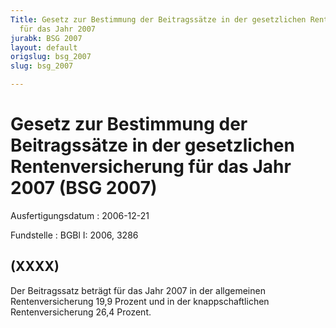 ```yaml
---
Title: Gesetz zur Bestimmung der Beitragssätze in der gesetzlichen Rentenversicherung
  für das Jahr 2007
jurabk: BSG 2007
layout: default
origslug: bsg_2007
slug: bsg_2007

---
```


# Gesetz zur Bestimmung der Beitragssätze in der gesetzlichen Rentenversicherung für das Jahr 2007 (BSG 2007)

Ausfertigungsdatum
:   2006-12-21

Fundstelle
:   BGBl I: 2006, 3286

## (XXXX)

Der Beitragssatz beträgt für das Jahr 2007 in der allgemeinen
Rentenversicherung 19,9 Prozent und in der knappschaftlichen
Rentenversicherung 26,4 Prozent.

